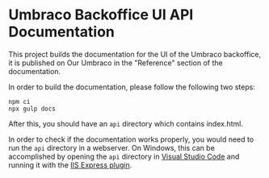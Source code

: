# Umbraco Backoffice UI API Documentation

This project builds the documentation for the UI of the Umbraco backoffice, it is published on Our Umbraco in the "Reference" section of the documentation.

In order to build the documentation, please follow the following two steps:

```
npm ci
npx gulp docs
```

After this, you should have an `api` directory which contains index.html. 

In order to check if the documentation works properly, you would need to run the `api` directory in a webserver. On Windows, this can be accomplished by opening the `api` directory in [Visual Studio Code](https://code.visualstudio.com/) and running it with the [IIS Express plugin](https://marketplace.visualstudio.com/items?itemName=warren-buckley.iis-express).